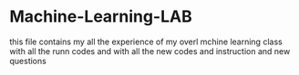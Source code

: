 # Machine-Learning-LAB
this file contains my all the experience of my overl mchine learning class with all the runn codes and with all the new codes and instruction and new questions 
